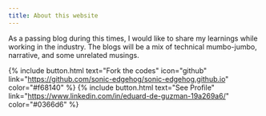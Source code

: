 ```yaml
---
title: About this website
---
```


As a passing blog during this times, I would like to share my learnings while working in the industry. The blogs will be a mix of technical mumbo-jumbo, narrative, and some unrelated musings.

{% include button.html text="Fork the codes" icon="github" link="https://github.com/sonic-edgehog/sonic-edgehog.github.io" color="#f68140" %} {% include button.html text="See Profile" link="https://www.linkedin.com/in/eduard-de-guzman-19a269a6/" color="#0366d6" %}
